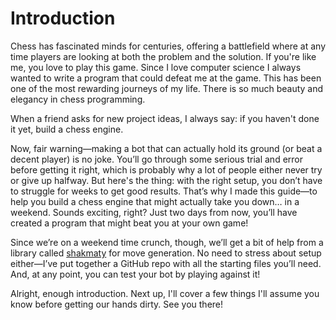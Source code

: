 # Introduction

Chess has fascinated minds for centuries, offering a battlefield where at any time players are looking at both the problem and the solution. If you're like me, you love to play this game. Since I love computer science I always wanted to write a program that could defeat me at the game. This has been one of the most rewarding journeys of my life. There is so much beauty and elegancy in chess programming.

When a friend asks for new project ideas, I always say: if you haven't done it yet, build a chess engine.

Now, fair warning—making a bot that can actually hold its ground (or beat a decent player) is no joke. You’ll go through some serious trial and error before getting it right, which is probably why a lot of people either never try or give up halfway. But here's the thing: with the right setup, you don’t have to struggle for weeks to get good results. That’s why I made this guide—to help you build a chess engine that might actually take you down… in a weekend. Sounds exciting, right? Just two days from now, you’ll have created a program that might beat you at your own game!

Since we’re on a weekend time crunch, though, we’ll get a bit of help from a library called [shakmaty](https://docs.rs/shakmaty/latest/shakmaty/) for move generation. No need to stress about setup either—I’ve put together a GitHub repo with all the starting files you’ll need. And, at any point, you can test your bot by playing against it!

Alright, enough introduction. Next up, I'll cover a few things I'll assume you know before getting our hands dirty. See you there!
